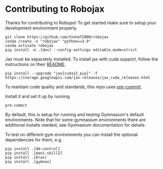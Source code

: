 # Contributing to Robojax

Thanks for contributing to Robojax! To get started make sure to setup your development environment properly.

```
git clone https://github.com/StoneT2000/robojax
conda create -n "robojax" "python==3.9"
conda activate robojax
pip install -e .[dev] --config-settings editable_mode=strict
```

Jax must be separately installed. To install jax with cuda support, follow the instructions on their [README](https://github.com/google/jax).

```
pip install --upgrade "jax[cuda12_pip]" -f https://storage.googleapis.com/jax-releases/jax_cuda_releases.html
```

To maintain code quality and standards, this repo uses [pre-commit](https://pre-commit.com/).

Install it and set it up by running
```
pre-commit
```

By default, this is setup for running and testing Gymnasium's default environments. Note that for some gymnasium environments there are additional installs needed, see Gymnasium documentation for details.

To test on different gym environments you can install the optional dependencies for them, e.g.

```
pip install .[dm-control]
pip install .[mani-skill2]
pip install .[brax]
pip install .[gymnax]
```